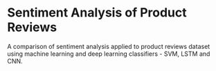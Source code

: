 # Sentiment Analysis of Product Reviews

A comparison of sentiment analysis applied to product reviews dataset using machine learning and deep learning classifiers - SVM, LSTM and CNN.

